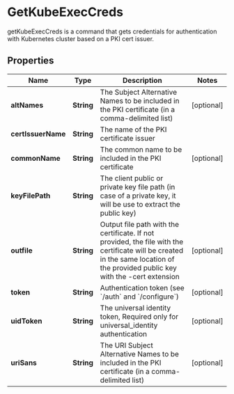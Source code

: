 

# GetKubeExecCreds

getKubeExecCreds is a command that gets credentials for authentication with Kubernetes cluster based on a PKI cert issuer.
## Properties

Name | Type | Description | Notes
------------ | ------------- | ------------- | -------------
**altNames** | **String** | The Subject Alternative Names to be included in the PKI certificate (in a comma-delimited list) |  [optional]
**certIssuerName** | **String** | The name of the PKI certificate issuer | 
**commonName** | **String** | The common name to be included in the PKI certificate |  [optional]
**keyFilePath** | **String** | The client public or private key file path (in case of a private key, it will be use to extract the public key) | 
**outfile** | **String** | Output file path with the certificate. If not provided, the file with the certificate will be created in the same location of the provided public key with the -cert extension |  [optional]
**token** | **String** | Authentication token (see &#x60;/auth&#x60; and &#x60;/configure&#x60;) |  [optional]
**uidToken** | **String** | The universal identity token, Required only for universal_identity authentication |  [optional]
**uriSans** | **String** | The URI Subject Alternative Names to be included in the PKI certificate (in a comma-delimited list) |  [optional]



